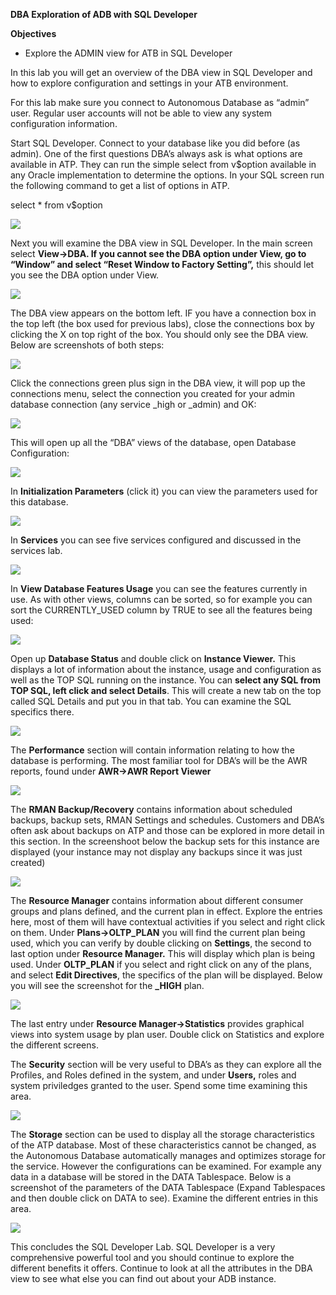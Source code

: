 **DBA Exploration of ADB with SQL Developer**

**Objectives**

-   Explore the ADMIN view for ATB in SQL Developer

In this lab you will get an overview of the DBA view in SQL Developer and how to
explore configuration and settings in your ATB environment.

For this lab make sure you connect to Autonomous Database as “admin” user.
Regular user accounts will not be able to view any system configuration
information.

Start SQL Developer. Connect to your database like you did before (as admin).
One of the first questions DBA’s always ask is what options are available in
ATP. They can run the simple select from v\$option available in any Oracle
implementation to determine the options. In your SQL screen run the following
command to get a list of options in ATP.

select \* from v\$option

![](media/95f22130d2794dc209e0110f766b2fb5.png)

Next you will examine the DBA view in SQL Developer. In the main screen select
**View-\>DBA. If you cannot see the DBA option under View, go to “Window” and
select “Reset Window to Factory Setting”,** this should let you see the DBA
option under View.

![](media/a4e987ffc3cf0930c96348f6b9965214.png)

The DBA view appears on the bottom left. IF you have a connection box in the top
left (the box used for previous labs), close the connections box by clicking the
X on top right of the box. You should only see the DBA view. Below are
screenshots of both steps:

![](media/3717a4021a216e02b02233fe2492c7f2.png)

Click the connections green plus sign in the DBA view, it will pop up the
connections menu, select the connection you created for your admin database
connection (any service \_high or \_admin) and OK:

![](media/03eff2af47a98bab1260915d5c37f659.png)

This will open up all the “DBA” views of the database, open Database
Configuration:

![](media/ebbc8a8a5aa50b50b7b3aa4dbed90ef1.png)

In **Initialization Parameters** (click it) you can view the parameters used for
this database.

![](media/a2478beab826088901fb775e0acb0ebf.png)

In **Services** you can see five services configured and discussed in the
services lab.

![](media/b1c756a1ad650d253802b07208fa7a9a.png)

In **View Database Features Usage** you can see the features currently in use.
As with other views, columns can be sorted, so for example you can sort the
CURRENTLY_USED column by TRUE to see all the features being used:

![](media/7e6b836e9f3b8f6781ed545b2385b158.png)

Open up **Database Status** and double click on **Instance Viewer.** This
displays a lot of information about the instance, usage and configuration as
well as the TOP SQL running on the instance. You can **select any SQL from TOP
SQL, left click and select Details**. This will create a new tab on the top
called SQL Details and put you in that tab. You can examine the SQL specifics
there.

![](media/a9db1b0611fb38ec2a34919c10676cb7.png)

The **Performance** section will contain information relating to how the
database is performing. The most familiar tool for DBA’s will be the AWR
reports, found under **AWR-\>AWR Report Viewer**

![](media/f320dc357698e43cb49167a7b88c6652.png)

The **RMAN Backup/Recovery** contains information about scheduled backups,
backup sets, RMAN Settings and schedules. Customers and DBA’s often ask about
backups on ATP and those can be explored in more detail in this section. In the
screenshoot below the backup sets for this instance are displayed (your instance
may not display any backups since it was just created)

![](media/c1b43e3b7481ef1212b202e959f6861d.png)

The **Resource Manager** contains information about different consumer groups
and plans defined, and the current plan in effect. Explore the entries here,
most of them will have contextual activities if you select and right click on
them. Under **Plans-\>OLTP_PLAN** you will find the current plan being used,
which you can verify by double clicking on **Settings**, the second to last
option under **Resource Manager.** This will display which plan is being used.
Under **OLTP_PLAN** if you select and right click on any of the plans, and
select **Edit Directives**, the specifics of the plan will be displayed. Below
you will see the screenshot for the **\_HIGH** plan.

![](media/804725f72580eac6209ea5e79300bd21.png)

The last entry under **Resource Manager-\>Statistics** provides graphical views
into system usage by plan user. Double click on Statistics and explore the
different screens.

The **Security** section will be very useful to DBA’s as they can explore all
the Profiles, and Roles defined in the system, and under **Users,** roles and
system priviledges granted to the user. Spend some time examining this area.

![](media/dab2281d80c02a668aae311babeb2816.png)

The **Storage** section can be used to display all the storage characteristics
of the ATP database. Most of these characteristics cannot be changed, as the
Autonomous Database automatically manages and optimizes storage for the service.
However the configurations can be examined. For example any data in a database
will be stored in the DATA Tablespace. Below is a screenshot of the parameters
of the DATA Tablespace (Expand Tablespaces and then double click on DATA to
see). Examine the different entries in this area.

![](media/30429692aa1e3208160eaed105810d2e.png)

This concludes the SQL Developer Lab. SQL Developer is a very comprehensive
powerful tool and you should continue to explore the different benefits it
offers. Continue to look at all the attributes in the DBA view to see what else
you can find out about your ADB instance.
